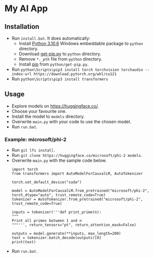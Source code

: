 # My AI App

## Installation
- Run `install.bat`. It does automatically:
    - Install [Python 3.10.6](https://www.python.org/downloads/release/python-3106/) Windows embeddable package to `python` directory.
    - Download [get-pip.py](https://bootstrap.pypa.io/get-pip.py) to `python` directory.
    - Remove `*._pth` file from `python` directory.
    - Install [pip](https://pypi.org/project/pip/) from `python/get-pip.py`.
- Run `python\Scripts\pip3 install torch torchvision torchaudio --index-url https://download.pytorch.org/whl/cu121`
- Run `python\Scripts\pip3 install transformers`

## Usage
- Explore models on https://huggingface.co/.
- Choose your favourite one.
- Install the model to `models` directory.
- Overwrite `main.py` with your code to use the chosen model.
- Run `run.bat`.

### Example: microsoft/phi-2
- Run `git lfs install`.
- Run `git clone https://huggingface.co/microsoft/phi-2 models`.
- Overwrite `main.py` with the sample code below.
    ```
    import torch
    from transformers import AutoModelForCausalLM, AutoTokenizer

    torch.set_default_device("cuda")

    model = AutoModelForCausalLM.from_pretrained("microsoft/phi-2", torch_dtype="auto", trust_remote_code=True)
    tokenizer = AutoTokenizer.from_pretrained("microsoft/phi-2", trust_remote_code=True)

    inputs = tokenizer('''def print_prime(n):
    """
    Print all primes between 1 and n
    """''', return_tensors="pt", return_attention_mask=False)

    outputs = model.generate(**inputs, max_length=200)
    text = tokenizer.batch_decode(outputs)[0]
    print(text)
    ```
- Run `run.bat`.
